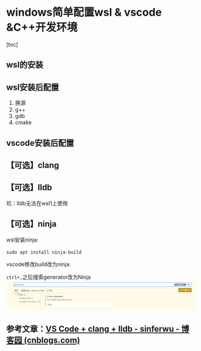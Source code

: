 # windows简单配置wsl & vscode &C++开发环境

[toc]

## wsl的安装

## wsl安装后配置

1. 换源
2. g++
3. gdb
4. cmake

## vscode安装后配置

## 【可选】clang

## 【可选】lldb

坑：lldb无法在wsl1上使用

## 【可选】ninja

wsl安装ninja:

``sudo apt install ninja-build``

vscode修改build改为ninja:

`ctrl+,`之后搜索generator改为Ninja![1646545561557.png](image/environment/ninja.png)



## 参考文章：[VS Code + clang + lldb - sinferwu - 博客园 (cnblogs.com)](https://www.cnblogs.com/sinferwu/p/15353427.html)
